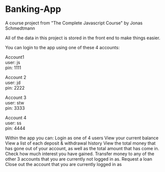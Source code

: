 # Banking-App
A course project from "The Complete Javascript Course" by Jonas Schmedtmann


All of the data in this project is stored in the front end to make things easier.

You can login to the app using one of these 4 accounts:

Account1\
user: js\
pin: 1111


Account 2\
user: jd\
pin: 2222



Account 3\
user: stw\
pin: 3333



Account 4\
user: ss\
pin: 4444



Within the app you can:
Login as one of 4 users
View your current balance
View a list of each deposit & withdrawal history
View the total money that has gone out of your account, as well as the total amount that has come in.
Check how much interest you have gained.
Transfer money to any of the other 3 accounts that you are currently not logged in as.
Request a loan
Close out the account that you are currently logged in as
